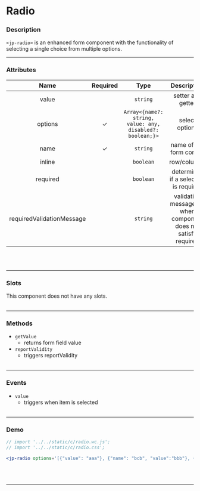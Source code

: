 <!-- import '../../static/c/radio.wc.js';
import '../../static/c/radio.css'; -->

# Radio

### Description

`<jp-radio>` is an enhanced form component with the functionality of selecting a single choice from multiple options.
****

### Attributes

|         **Name**          | **Required** |                         **Type**                          |                         **Description**                         |
| :-----------------------: | :----------: | :-------------------------------------------------------: | :-------------------------------------------------------------: |
|           value           |              |                         `string`                          |                        setter and getter                        |
|          options          |      ✓       | `Array<{name?: string, value: any, disabled?: boolean;}>` |                         select options                          |
|           name            |      ✓       |                         `string`                          |                    name of the form control                     |
|          inline           |              |                         `boolean`                         |                           row/columns                           |
|         required          |              |                         `boolean`                         |              determines if a selection is required              |
| requiredValidationMessage |              |                         `string`                          | validation message for when component does not satisfy required |
<br></br>
****

### Slots

This component does not have any slots.
<br></br>
****

### Methods

- `getValue`
  - returns form field value
- `reportValidity`
  - triggers reportValidity
<br></br>
****

### Events

- `value`
  - triggers when item is selected
<br></br>
****

### Demo

```jsx live
// import '../../static/c/radio.wc.js';
// import '../../static/c/radio.css';

<jp-radio options='[{"value": "aaa"}, {"name": "bcb", "value":"bbb"}, {"value":"ccc"}]'></jp-radio>
```
<br></br>
****